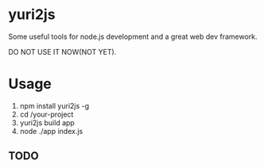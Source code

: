 # yuri2js
Some useful tools for node.js development and a great web dev framework.

DO NOT USE IT NOW(NOT YET).

# Usage

1. npm install yuri2js -g
2. cd /your-project
3. yuri2js build app
4. node ./app index.js

## TODO

